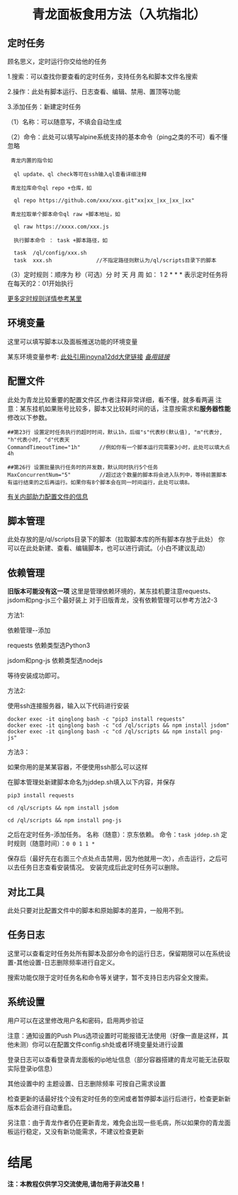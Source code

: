 <h1 align="center">青龙面板食用方法（入坑指北）</h1>


## 定时任务
顾名思义，定时运行你交给他的任务

1.搜索：可以查找你要查看的定时任务，支持任务名和脚本文件名搜索

2.操作：此处有脚本运行、日志查看、编辑、禁用、置顶等功能

3.添加任务：新建定时任务

  （1）名称：可以随意写，不填会自动生成
  
  （2）命令：此处可以填写alpine系统支持的基本命令（ping之类的不可）看不懂忽略
  
     青龙内置的指令如
      
      ql update、ql check等可在ssh输入ql查看详细注释
      
     青龙拉库命令ql repo +仓库，如
      
      ql repo https://github.com/xxx/xxx.git"xx|xx_|xx_|xx_|xx"
      
     青龙拉取单个脚本命令ql raw +脚本地址，如
      
      ql raw https://xxxx.com/xxx.js
      
      执行脚本命令 ： task +脚本路径，如
      
      task  /ql/config/xxx.sh
      task  xxx.sh              //不指定路径则默认为/ql/scripts目录下的脚本
      
  （3）定时规则：顺序为 秒（可选）分 时 天 月 周 如：
  1 2 * * * 表示定时任务将在每天的2：01开始执行
  
  [更多定时规则详情参考某里](https://help.aliyun.com/document_detail/173611.html)
  
## 环境变量
这里可以填写脚本以及面板推送功能的环境变量

某东环境变量参考:
[此处引用inoyna12dd大佬链接](https://github.com/inoyna12/JDsc/blob/main/backUp/githubAction.md)
      *[备用链接](https://github.com/gold-huiyun/JDsc/blob/main/backUp/githubAction.md)*
## 配置文件
此处为青龙比较重要的配置文件区,作者注释非常详细，看不懂，就多看两遍
注意：某东挂机如果账号比较多，脚本又比较耗时间的话，注意按需求和**服务器性能**修改以下参数。
```
##第23行 设置定时任务执行的超时时间，默认1h，后缀"s"代表秒(默认值), "m"代表分, "h"代表小时, "d"代表天
CommandTimeoutTime="1h"      //例如你有一个脚本运行完需要3小时，此处可以填大点 4h

##第26行 设置批量执行任务时的并发数，默认同时执行5个任务
MaxConcurrentNum="5"         //超过这个数量的脚本将会进入队列中，等待前置脚本有运行结束的之后再运行。如果你有8个脚本会在同一时间运行，此处可以填8。
```

[有关内部助力配置文件的信息](https://github.com/inoyna12/JDsc/blob/main/backUp/githubAction.md)

## 脚本管理
此处存放的是/ql/scripts目录下的脚本（拉取脚本库的所有脚本存放于此处）
你可以在此处新建、查看、编辑脚本，也可以进行调试。（小白不建议乱动）
## 依赖管理   
**旧版本可能没有这一项**
这里是管理依赖环境的，某东挂机要注意requests、jsdom和png-js三个最好装上
对于旧版青龙，没有依赖管理可以参考方法2-3

方法1:

依赖管理--添加

requests       依赖类型选Python3

jsdom和png-js  依赖类型选nodejs

等待安装成功即可。

方法2:

使用ssh连接服务器，输入以下代码进行安装
```
docker exec -it qinglong bash -c "pip3 install requests"
docker exec -it qinglong bash -c "cd /ql/scripts && npm install jsdom"
docker exec -it qinglong bash -c "cd /ql/scripts && npm install png-js"

```
方法3：

如果你用的是某某容器，不便使用ssh那么可以这样

在脚本管理处新建脚本命名为jddep.sh填入以下内容，并保存
```
pip3 install requests

cd /ql/scripts && npm install jsdom

cd /ql/scripts && npm install png-js
```
之后在定时任务-添加任务。
名称（随意）：京东依赖。
命令：`task jddep.sh`
定时规则（随意时间）：`0 0 1 1 *`

保存后（最好先在右面三个点处点击禁用，因为他就用一次），点击运行，之后可以去任务日志查看安装情况。
安装完成后此定时任务可以删除。

## 对比工具

此处只要对比配置文件中的脚本和原始脚本的差异，一般用不到。

## 任务日志

这里可以查看定时任务处所有脚本及部分命令的运行日志，保留期限可以在系统设置-其他设置-日志删除频率进行自定义。

搜索功能仅限于定时任务名和命令等关键字，暂不支持日志内容全文搜索。

## 系统设置
用户可以在这里修改用户名和密码，启用两步验证

注意：通知设置的Push Plus选项设置时可能报错无法使用（好像一直是这样，其他未测）你可以在配置文件config.sh处或者环境变量处进行设置

登录日志可以查看登录青龙面板的ip地址信息（部分容器搭建的青龙可能无法获取实际登录ip信息）

其他设置中的 主题设置、日志删除频率  可按自己需求设置

检查更新的话最好找个没有定时任务的空闲或者暂停脚本运行后进行，检查更新新版本后会进行自动重启。

另注意：由于青龙作者仍在更新青龙，难免会出现一些毛病，所以如果你的青龙面板运行稳定，又没有新功能需求，不建议检查更新

# 结尾

**注：本教程仅供学习交流使用,请勿用于非法交易！**

